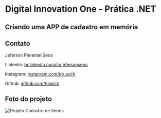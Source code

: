 # Digital Innovation One - Prática .NET

## Criando uma APP de cadastro em memória

## Contato

Jeferson Pimentel Sena

Linkedin: [br.linkedin.com/in/jefersonsena](https://www.linkedin.com/in/jeferson-sena-b02a94204/)

Instagram:  [instagram.com/_tio_wick_](https://www.instagram.com/_tio_wick_/)

Github:  [github.com/tiowick](https://github.com/tiowick)


## Foto do projeto 

![Projeto Cadastro de Series](https://user-images.githubusercontent.com/100328826/170849908-a544311a-211a-4d6f-a966-3eecdd58551b.jpeg)
